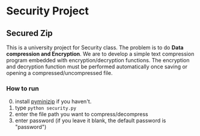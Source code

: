 # Security Project
## Secured Zip

This is a university project for Security class. The problem is to do **Data compression and Encryption**. We are to develop a simple text compression program embedded with encryption/decryption functions. The encryption and decryption function must be performed automatically once saving or opening a compressed/uncompressed file. 

### How to run 

0. install [pyminizip](https://pypi.org/project/pyminizip/0.2.6/) if you haven't.
1. type `python security.py`
2. enter the file path you want to compress/decompress
3. enter password (if you leave it blank, the default password is "password")
